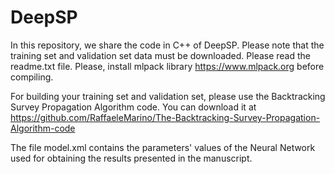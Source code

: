 # DeepSP


In this repository, we share the code in C++ of DeepSP.
Please note that the training set and validation set data must be downloaded. Please read the readme.txt file.
Please, install mlpack library https://www.mlpack.org before compiling.

For building your training set and validation set, please use the Backtracking Survey Propagation Algorithm code. You can download it at https://github.com/RaffaeleMarino/The-Backtracking-Survey-Propagation-Algorithm-code 

The file model.xml contains the parameters' values of the Neural Network used for obtaining the results presented in the manuscript.

